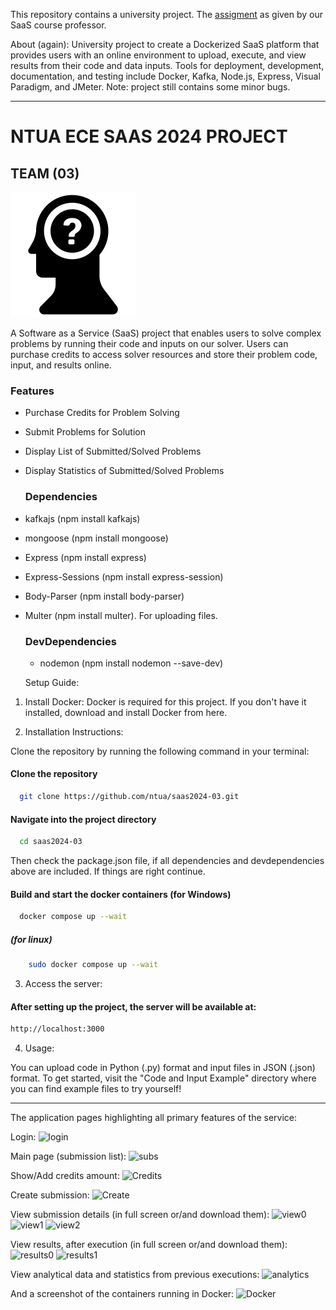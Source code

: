 This repository contains a university project. The [assigment](https://github.com/leftkarak/SolveMyProblem-SaaS-Assignment-2024/tree/main/Assigment) as given by our SaaS course professor.

About (again):
University project to create a Dockerized SaaS platform that provides users with an online environment to upload, execute, and view results from their code and data inputs. Tools for deployment, development, documentation, and testing include Docker, Kafka, Node.js, Express, Visual Paradigm, and JMeter. Note: project still contains some minor bugs.

--------------------------------------------------------------------------------------------------------------------------

# NTUA ECE SAAS 2024 PROJECT
  
## TEAM (03)
  
![Image Description](frontend/public/css/540076-200.png)

  A Software as a Service (SaaS) project that enables users to solve complex problems by running their code and inputs on our solver. Users can purchase credits to access solver resources and store their problem   code, input, and results online.

  ### Features
  
- Purchase Credits for Problem Solving
- Submit Problems for Solution
- Display List of Submitted/Solved Problems
- Display Statistics of Submitted/Solved Problems

  ### Dependencies
- kafkajs (npm install kafkajs)
- mongoose (npm install mongoose)
- Express (npm install express)
- Express-Sessions (npm install express-session)
- Body-Parser (npm install body-parser)
- Multer (npm install multer). For uploading files.

  ### DevDependencies

  - nodemon (npm install nodemon --save-dev)


  Setup Guide:

1. Install Docker:
   Docker is required for this project. If you don't have it installed, download and install Docker from here.

3. Installation Instructions:

 Clone the repository by running the following command in your terminal:

  #### Clone the repository
  ```bash
    git clone https://github.com/ntua/saas2024-03.git
  ```
  #### Navigate into the project directory
  ```bash
    cd saas2024-03
  ```
Then check the package.json file, if all dependencies and devdependencies above are included. If things are right continue.
  #### Build and start the docker containers (for Windows)
  ```bash
    docker compose up --wait
  ```
##### (for linux)
```bash
    sudo docker compose up --wait
```

3. Access the server:
#### After setting up the project, the server will be available at:
```bash
http://localhost:3000
```
4. Usage:

  You can upload code in Python (.py) format and input files in JSON (.json) format.
  To get started, visit the "Code and Input Example" directory where you can find example files to try yourself!

-------------------------------------------------------------------------------------------------------------------

The application pages highlighting all primary features of the service:

Login:
![login](https://github.com/user-attachments/assets/dfb0f23b-0e99-47bc-be8d-656cbf8c7008)

Main page (submission list):
![subs](https://github.com/user-attachments/assets/de395708-0100-434c-a7ab-eb149af3568e)

Show/Add credits amount:
![Credits](https://github.com/user-attachments/assets/7066762d-59b5-4f4f-a4f0-868e579b5f11)

Create submission:
![Create](https://github.com/user-attachments/assets/8c9e8553-d9b9-4a55-8192-2a1c51f38af5)

View submission details (in full screen or/and download them):
![view0](https://github.com/user-attachments/assets/eab37cb8-5514-4f9a-8436-845b9f400900)
![view1](https://github.com/user-attachments/assets/2750de73-a65c-4deb-aab3-979f5f9dab8a)
![view2](https://github.com/user-attachments/assets/ae603199-e4f7-4c51-a38a-d6c4389c19a1)

View results, after execution (in full screen or/and download them):
![results0](https://github.com/user-attachments/assets/4de38499-4153-4893-bafe-3963fbd3a81f)
![results1](https://github.com/user-attachments/assets/5a9e238a-ef52-485b-84f0-bd3cea0ebb65)

View analytical data and statistics from previous executions:
![analytics](https://github.com/user-attachments/assets/766938cc-6c69-4ec1-a90f-0a64e14d5a63)

And a screenshot of the containers running in Docker:
![Docker](https://github.com/user-attachments/assets/9cfcebc3-0286-47bc-a81c-b1b40ab2ab10)
